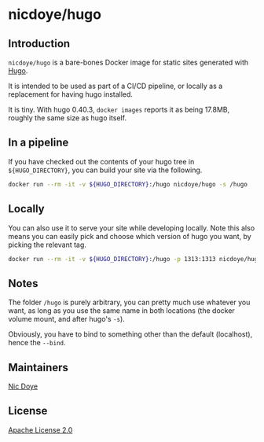# nicdoye/hugo

## Introduction

`nicdoye/hugo` is a bare-bones Docker image for static sites generated with [Hugo](https://gohugo.io).

It is intended to be used as part of a CI/CD pipeline, or locally as a replacement for having hugo installed.

It is tiny. With hugo 0.40.3, `docker images` reports it as being 17.8MB, roughly the same size as hugo itself.

## In a pipeline

If you have checked out the contents of your hugo tree in `${HUGO_DIRECTORY}`, you can build your site
via the following.

```bash
docker run --rm -it -v ${HUGO_DIRECTORY}:/hugo nicdoye/hugo -s /hugo
```

## Locally

You can also use it to serve your site while developing locally. Note this also means you can
easily pick and choose which version of hugo you want, by picking the relevant tag.

```bash
docker run --rm -it -v ${HUGO_DIRECTORY}:/hugo -p 1313:1313 nicdoye/hugo:0.40.3 -s /hugo --bind 0.0.0.0 serve
```

## Notes

The folder `/hugo` is purely arbitrary, you can pretty much use whatever you want, as long as you use the same 
name in both locations (the docker volume mount, and after hugo's `-s`).

Obviously, you have to bind to something other than the default (localhost), hence the `--bind`.

## Maintainers

[Nic Doye](https://worldofnic.org)

## License

[Apache License 2.0](https://www.apache.org/licenses/LICENSE-2.0)